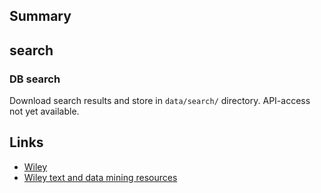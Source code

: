 ## Summary

## search

### DB search

Download search results and store in `data/search/` directory. API-access not yet available.

## Links

- [Wiley](https://onlinelibrary.wiley.com/)
- [Wiley text and data mining resources](https://onlinelibrary.wiley.com/library-info/resources/text-and-datamining)
